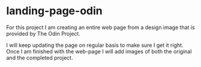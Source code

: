 # landing-page-odin

For this project I am creating an entire web page from a design image that is provided by The Odin Project.

I will keep updating the page on regular basis to make sure I get it right. Once I am finished with the web-page I will add images of both the original and the completed project. 